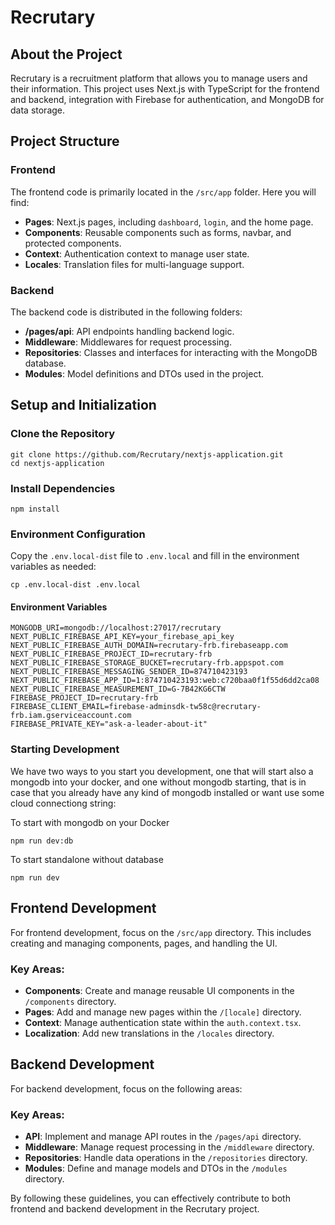 # Recrutary

## About the Project

Recrutary is a recruitment platform that allows you to manage users and their information. This project uses Next.js with TypeScript for the frontend and backend, integration with Firebase for authentication, and MongoDB for data storage.

## Project Structure

### Frontend

The frontend code is primarily located in the `/src/app` folder. Here you will find:

- **Pages**: Next.js pages, including `dashboard`, `login`, and the home page.
- **Components**: Reusable components such as forms, navbar, and protected components.
- **Context**: Authentication context to manage user state.
- **Locales**: Translation files for multi-language support.

### Backend

The backend code is distributed in the following folders:

- **/pages/api**: API endpoints handling backend logic.
- **Middleware**: Middlewares for request processing.
- **Repositories**: Classes and interfaces for interacting with the MongoDB database.
- **Modules**: Model definitions and DTOs used in the project.

## Setup and Initialization

### Clone the Repository

```
git clone https://github.com/Recrutary/nextjs-application.git
cd nextjs-application
```

### Install Dependencies

```
npm install
```

### Environment Configuration

Copy the `.env.local-dist` file to `.env.local` and fill in the environment variables as needed:

```
cp .env.local-dist .env.local
```

#### Environment Variables

```
MONGODB_URI=mongodb://localhost:27017/recrutary
NEXT_PUBLIC_FIREBASE_API_KEY=your_firebase_api_key
NEXT_PUBLIC_FIREBASE_AUTH_DOMAIN=recrutary-frb.firebaseapp.com
NEXT_PUBLIC_FIREBASE_PROJECT_ID=recrutary-frb
NEXT_PUBLIC_FIREBASE_STORAGE_BUCKET=recrutary-frb.appspot.com
NEXT_PUBLIC_FIREBASE_MESSAGING_SENDER_ID=874710423193
NEXT_PUBLIC_FIREBASE_APP_ID=1:874710423193:web:c720baa0f1f55d6dd2ca08
NEXT_PUBLIC_FIREBASE_MEASUREMENT_ID=G-7B42KG6CTW
FIREBASE_PROJECT_ID=recrutary-frb
FIREBASE_CLIENT_EMAIL=firebase-adminsdk-tw58c@recrutary-frb.iam.gserviceaccount.com
FIREBASE_PRIVATE_KEY="ask-a-leader-about-it"
```

### Starting Development

We have two ways to you start you development, one that will start also a mongodb into your docker, and one without mongodb starting, that is in case that you already have any kind of mongodb installed or want use some cloud connectiong string:

To start with mongodb on your Docker
```
npm run dev:db
```

To start standalone without database
```
npm run dev
```


## Frontend Development

For frontend development, focus on the `/src/app` directory. This includes creating and managing components, pages, and handling the UI.

### Key Areas:

- **Components**: Create and manage reusable UI components in the `/components` directory.
- **Pages**: Add and manage new pages within the `/[locale]` directory.
- **Context**: Manage authentication state within the `auth.context.tsx`.
- **Localization**: Add new translations in the `/locales` directory.

## Backend Development

For backend development, focus on the following areas:

### Key Areas:

- **API**: Implement and manage API routes in the `/pages/api` directory.
- **Middleware**: Manage request processing in the `/middleware` directory.
- **Repositories**: Handle data operations in the `/repositories` directory.
- **Modules**: Define and manage models and DTOs in the `/modules` directory.

By following these guidelines, you can effectively contribute to both frontend and backend development in the Recrutary project.

